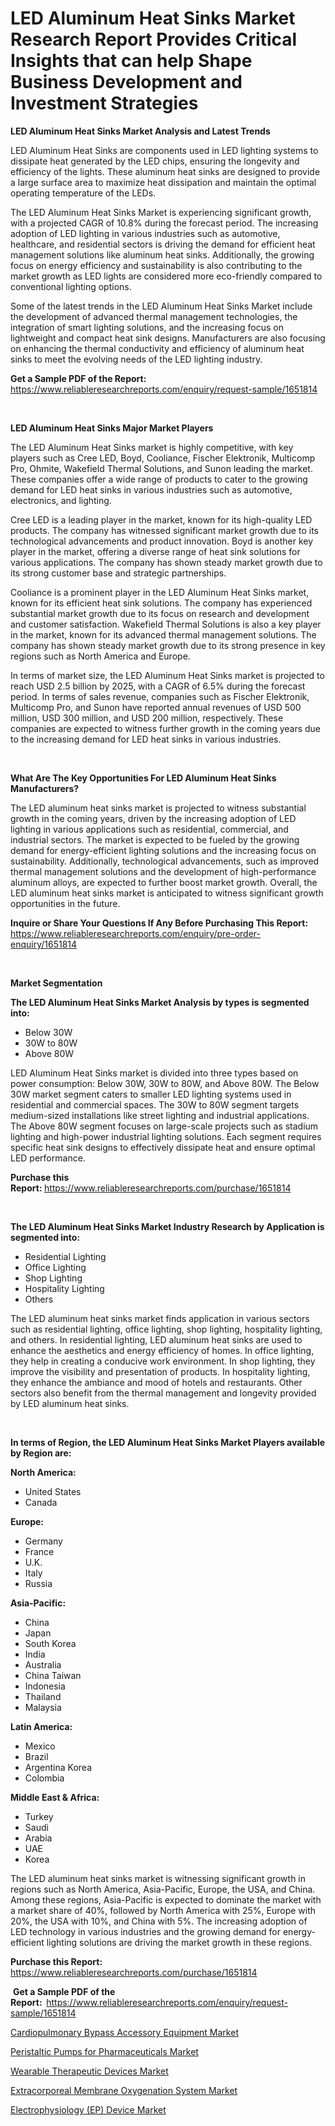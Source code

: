 <p><h1>LED Aluminum Heat Sinks Market Research Report Provides Critical Insights that can help Shape Business Development and Investment Strategies</h1></p><p><strong>LED Aluminum Heat Sinks Market Analysis and Latest Trends</strong></p>
<p><p>LED Aluminum Heat Sinks are components used in LED lighting systems to dissipate heat generated by the LED chips, ensuring the longevity and efficiency of the lights. These aluminum heat sinks are designed to provide a large surface area to maximize heat dissipation and maintain the optimal operating temperature of the LEDs.</p><p>The LED Aluminum Heat Sinks Market is experiencing significant growth, with a projected CAGR of 10.8% during the forecast period. The increasing adoption of LED lighting in various industries such as automotive, healthcare, and residential sectors is driving the demand for efficient heat management solutions like aluminum heat sinks. Additionally, the growing focus on energy efficiency and sustainability is also contributing to the market growth as LED lights are considered more eco-friendly compared to conventional lighting options.</p><p>Some of the latest trends in the LED Aluminum Heat Sinks Market include the development of advanced thermal management technologies, the integration of smart lighting solutions, and the increasing focus on lightweight and compact heat sink designs. Manufacturers are also focusing on enhancing the thermal conductivity and efficiency of aluminum heat sinks to meet the evolving needs of the LED lighting industry.</p></p>
<p><strong>Get a Sample PDF of the Report:&nbsp;</strong> <a href="https://www.reliableresearchreports.com/enquiry/request-sample/1651814">https://www.reliableresearchreports.com/enquiry/request-sample/1651814</a></p>
<p>&nbsp;</p>
<p><strong>LED Aluminum Heat Sinks Major Market Players</strong></p>
<p><p>The LED Aluminum Heat Sinks market is highly competitive, with key players such as Cree LED, Boyd, Cooliance, Fischer Elektronik, Multicomp Pro, Ohmite, Wakefield Thermal Solutions, and Sunon leading the market. These companies offer a wide range of products to cater to the growing demand for LED heat sinks in various industries such as automotive, electronics, and lighting.</p><p>Cree LED is a leading player in the market, known for its high-quality LED products. The company has witnessed significant market growth due to its technological advancements and product innovation. Boyd is another key player in the market, offering a diverse range of heat sink solutions for various applications. The company has shown steady market growth due to its strong customer base and strategic partnerships.</p><p>Cooliance is a prominent player in the LED Aluminum Heat Sinks market, known for its efficient heat sink solutions. The company has experienced substantial market growth due to its focus on research and development and customer satisfaction. Wakefield Thermal Solutions is also a key player in the market, known for its advanced thermal management solutions. The company has shown steady market growth due to its strong presence in key regions such as North America and Europe.</p><p>In terms of market size, the LED Aluminum Heat Sinks market is projected to reach USD 2.5 billion by 2025, with a CAGR of 6.5% during the forecast period. In terms of sales revenue, companies such as Fischer Elektronik, Multicomp Pro, and Sunon have reported annual revenues of USD 500 million, USD 300 million, and USD 200 million, respectively. These companies are expected to witness further growth in the coming years due to the increasing demand for LED heat sinks in various industries.</p></p>
<p>&nbsp;</p>
<p><strong>What Are The Key Opportunities For LED Aluminum Heat Sinks Manufacturers?</strong></p>
<p><p>The LED aluminum heat sinks market is projected to witness substantial growth in the coming years, driven by the increasing adoption of LED lighting in various applications such as residential, commercial, and industrial sectors. The market is expected to be fueled by the growing demand for energy-efficient lighting solutions and the increasing focus on sustainability. Additionally, technological advancements, such as improved thermal management solutions and the development of high-performance aluminum alloys, are expected to further boost market growth. Overall, the LED aluminum heat sinks market is anticipated to witness significant growth opportunities in the future.</p></p>
<p><strong>Inquire or Share Your Questions If Any Before Purchasing This Report:</strong> <a href="https://www.reliableresearchreports.com/enquiry/pre-order-enquiry/1651814">https://www.reliableresearchreports.com/enquiry/pre-order-enquiry/1651814</a></p>
<p>&nbsp;</p>
<p><strong>Market Segmentation</strong></p>
<p><strong>The LED Aluminum Heat Sinks Market Analysis by types is segmented into:</strong></p>
<p><ul><li>Below 30W</li><li>30W to 80W</li><li>Above 80W</li></ul></p>
<p><p>LED Aluminum Heat Sinks market is divided into three types based on power consumption: Below 30W, 30W to 80W, and Above 80W. The Below 30W market segment caters to smaller LED lighting systems used in residential and commercial spaces. The 30W to 80W segment targets medium-sized installations like street lighting and industrial applications. The Above 80W segment focuses on large-scale projects such as stadium lighting and high-power industrial lighting solutions. Each segment requires specific heat sink designs to effectively dissipate heat and ensure optimal LED performance.</p></p>
<p><strong>Purchase this Report:&nbsp;</strong><a href="https://www.reliableresearchreports.com/purchase/1651814">https://www.reliableresearchreports.com/purchase/1651814</a></p>
<p>&nbsp;</p>
<p><strong>The LED Aluminum Heat Sinks Market Industry Research by Application is segmented into:</strong></p>
<p><ul><li>Residential Lighting</li><li>Office Lighting</li><li>Shop Lighting</li><li>Hospitality Lighting</li><li>Others</li></ul></p>
<p><p>The LED aluminum heat sinks market finds application in various sectors such as residential lighting, office lighting, shop lighting, hospitality lighting, and others. In residential lighting, LED aluminum heat sinks are used to enhance the aesthetics and energy efficiency of homes. In office lighting, they help in creating a conducive work environment. In shop lighting, they improve the visibility and presentation of products. In hospitality lighting, they enhance the ambiance and mood of hotels and restaurants. Other sectors also benefit from the thermal management and longevity provided by LED aluminum heat sinks.</p></p>
<p>&nbsp;</p>
<p><strong>In terms of Region, the LED Aluminum Heat Sinks Market Players available by Region are:</strong></p>
<p>
    <p> <strong> North America: </strong>
        <ul>
            <li>United States</li>
            <li>Canada</li>
        </ul>
        </p> 
    <p> <strong> Europe: </strong>
        <ul>
            <li>Germany</li>
            <li>France</li>
            <li>U.K.</li>
            <li>Italy</li>
            <li>Russia</li>
        </ul>
        </p> 
    <p> <strong> Asia-Pacific: </strong>
        <ul>
            <li>China</li>
            <li>Japan</li>
            <li>South Korea</li>
            <li>India</li>
            <li>Australia</li>
            <li>China Taiwan</li>
            <li>Indonesia</li>
            <li>Thailand</li>
            <li>Malaysia</li>
        </ul>
        </p> 
    <p> <strong> Latin America: </strong>
        <ul>
            <li>Mexico</li>
            <li>Brazil</li>
            <li>Argentina Korea</li>
            <li>Colombia</li>
        </ul>
        </p> 
    <p> <strong> Middle East & Africa: </strong>
        <ul>
            <li>Turkey</li>
            <li>Saudi</li>
            <li>Arabia</li>
            <li>UAE</li>
            <li>Korea</li>
        </ul>
    </p>
    </p>
<p><p>The LED aluminum heat sinks market is witnessing significant growth in regions such as North America, Asia-Pacific, Europe, the USA, and China. Among these regions, Asia-Pacific is expected to dominate the market with a market share of 40%, followed by North America with 25%, Europe with 20%, the USA with 10%, and China with 5%. The increasing adoption of LED technology in various industries and the growing demand for energy-efficient lighting solutions are driving the market growth in these regions.</p></p>
<p><strong>Purchase this Report: </strong><a href="https://www.reliableresearchreports.com/purchase/1651814">https://www.reliableresearchreports.com/purchase/1651814</a></p>
<p>&nbsp;<strong>Get a Sample PDF of the Report:&nbsp;&nbsp;</strong><a href="https://www.reliableresearchreports.com/enquiry/request-sample/1651814">https://www.reliableresearchreports.com/enquiry/request-sample/1651814</a></p>
<p><strong></strong></p>
<p><p><a href="https://medium.com/@dorinaprifti56/cardiopulmonary-bypass-accessory-equipment-nbsp-market-focuses-on-market-share-size-and-projected-248c90f1fa31">Cardiopulmonary Bypass Accessory Equipment Market</a></p><p><a href="https://github.com/danielneavesallisons03mba/Market-Research-Report-List-1/blob/main/peristaltic-pumps-for-pharmaceuticals-market.md">Peristaltic Pumps for Pharmaceuticals Market</a></p><p><a href="https://medium.com/@dorinaprifti56/wearable-therapeutic-devices-market-insight-market-trends-growth-forecasted-from-2024-to-2031-e46be0770a4c">Wearable Therapeutic Devices Market</a></p><p><a href="https://medium.com/@dorinaprifti56/decoding-extracorporeal-membrane-oxygenation-system-market-metrics-market-share-trends-and-d006a6e3d98d">Extracorporeal Membrane Oxygenation System Market</a></p><p><a href="https://medium.com/@dritasmani2022/electrophysiology-ep-device-market-exploring-market-share-market-trends-and-future-growth-77fff7101c20">Electrophysiology (EP) Device Market</a></p></p>